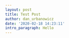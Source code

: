 ```yaml
---
layout: post
title: Test Post
author: dan_urbanowicz
date: '2020-02-18 14:23:11'
intro_paragraph: Hello
---
```


